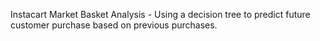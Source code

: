 Instacart Market Basket Analysis - Using a decision tree to predict future customer purchase based on previous purchases.
